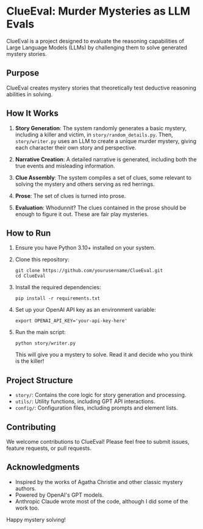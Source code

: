 # ClueEval: Murder Mysteries as LLM Evals

ClueEval is a project designed to evaluate the reasoning capabilities of Large Language Models (LLMs) by challenging them to solve generated mystery stories. 

## Purpose

ClueEval creates mystery stories that theoretically test deductive reasoning abilities in solving.

## How It Works

1. **Story Generation**: The system randomly generates a basic mystery, including a killer and victim, in `story/random_details.py`. Then, `story/writer.py` uses an LLM to create a unique murder mystery, giving each character their own story and perspective.

2. **Narrative Creation**: A detailed narrative is generated, including both the true events and misleading information.

3. **Clue Assembly**: The system compiles a set of clues, some relevant to solving the mystery and others serving as red herrings.

4. **Prose**: The set of clues is turned into prose.

5. **Evaluation**: Whodunnit? The clues contained in the prose should be enough to figure it out. These are fair play mysteries.

## How to Run

1. Ensure you have Python 3.10+ installed on your system.

2. Clone this repository:
   ```
   git clone https://github.com/yourusername/ClueEval.git
   cd ClueEval
   ```

3. Install the required dependencies:
   ```
   pip install -r requirements.txt
   ```

4. Set up your OpenAI API key as an environment variable:
   ```
   export OPENAI_API_KEY='your-api-key-here'
   ```

5. Run the main script:
   ```
   python story/writer.py
   ```
   
   This will give you a mystery to solve. Read it and decide who you think is the killer!

## Project Structure

- `story/`: Contains the core logic for story generation and processing.
- `utils/`: Utility functions, including GPT API interactions.
- `config/`: Configuration files, including prompts and element lists.

## Contributing

We welcome contributions to ClueEval! Please feel free to submit issues, feature requests, or pull requests.

## Acknowledgments

- Inspired by the works of Agatha Christie and other classic mystery authors.
- Powered by OpenAI's GPT models.
- Anthropic Claude wrote most of the code, although I did some of the work too.

Happy mystery solving!
